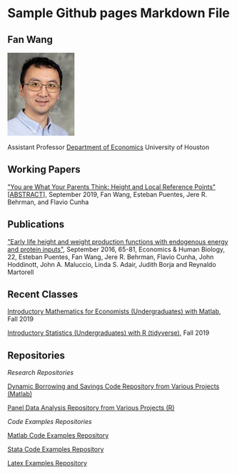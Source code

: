
# Sample Github pages Markdown File

## Fan Wang
![](images/profile_tiny.jpg)

Assistant Professor
[Department of Economics](http://www.uh.edu/class/economics/people/faculty/)
University of Houston

## Working Papers

["You are What Your Parents Think: Height and Local Reference Points"](https://fanwangecon.github.io/assets/FanWang_ReferenceHeightEquilibrium.pdf) [[ABSTRACT](https://papers.ssrn.com/sol3/papers.cfm?abstract_id=3167023)], September 2019, Fan Wang, Esteban Puentes, Jere R. Behrman, and Flavio Cunha

## Publications

["Early life height and weight production functions with endogenous energy and protein inputs"](https://www.sciencedirect.com/science/article/pii/S1570677X16300107), September 2016, 65-81, Economics & Human Biology, 22, Esteban Puentes, Fan Wang, Jere R. Behrman, Flavio Cunha, John Hoddinott, John A. Maluccio, Linda S. Adair, Judith Borja and Reynaldo Martorell


## Recent Classes

[Introductory Mathematics for Economists (Undergraduates) with Matlab](https://fanwangecon.github.io/Math4Econ/), Fall 2019

[Introductory Statistics (Undergraduates) with R (tidyverse)](https://fanwangecon.github.io/Stat4Econ/), Fall 2019

## Repositories

*Research Repositories*

[Dynamic Borrowing and Savings Code Repository from Various Projects (Matlab)](https://fanwangecon.github.io/CodeDynaAsset/)

[Panel Data Analysis Repository from Various Projects (R)](https://fanwangecon.github.io/R4Econ/)

*Code Examples Repositories*

[Matlab Code Examples Repository](https://fanwangecon.github.io/M4Econ/)

[Stata Code Examples Repository](https://fanwangecon.github.io/Stata4Econ/)

[Latex Examples Repository](https://fanwangecon.github.io/Tex4Econ/)
